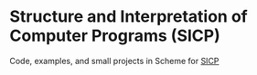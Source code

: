 # Structure and Interpretation of Computer Programs (SICP)

Code, examples, and small projects in Scheme for [SICP](https://mitpress.mit.edu/sicp/sicp.html)
